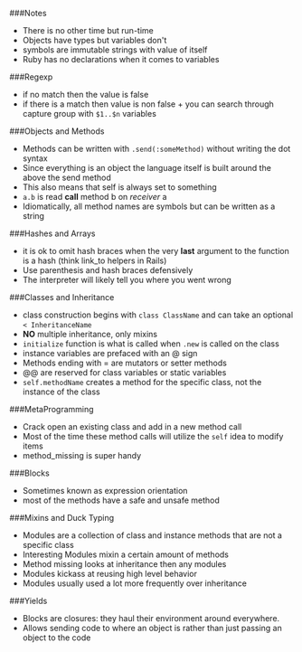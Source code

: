 ###Notes

* There is no other time but run-time
* Objects have types but variables don't
* symbols are immutable strings with value of itself
* Ruby has no declarations when it comes to variables

###Regexp

* if no match then the value is false
* if there is a match then value is non false + you can search through capture group with `$1..$n` variables

###Objects and Methods

* Methods can be written with `.send(:someMethod)` without writing the dot syntax
* Since everything is an object the language itself is built around the above the send method
* This also means that self is always set to something
* `a.b` is read __call__ method b on _receiver_ a
* Idiomatically, all method names are symbols but can be written as a string

###Hashes and Arrays

* it is ok to omit hash braces when the very __last__ argument to the function is a hash (think link_to helpers in Rails)
* Use parenthesis and hash braces defensively
* The interpreter will likely tell you where you went wrong

###Classes and Inheritance

* class construction begins with `class ClassName` and can take an optional `< InheritanceName`
* __NO__ multiple inheritance, only mixins
* `initialize` function is what is called when `.new` is called on the class
* instance variables are prefaced with an @ sign
* Methods ending with = are mutators or setter methods
* @@ are reserved for class variables or static variables
* `self.methodName` creates a method for the specific class, not the instance of the class

###MetaProgramming

* Crack open an existing class and add in a new method call
* Most of the time these method calls will utilize the `self` idea to modify items
* method_missing is super handy

###Blocks

* Sometimes known as expression orientation
* most of the methods have a safe and unsafe method

###Mixins and Duck Typing

* Modules are a collection of class and instance methods that are not a specific class
* Interesting Modules mixin a certain amount of methods
* Method missing looks at inheritance then any modules
* Modules kickass at reusing high level behavior
* Modules usually used a lot more frequently over inheritance

###Yields

* Blocks are closures: they haul their environment around everywhere.
* Allows sending code to where an object is rather than just passing an object to the code